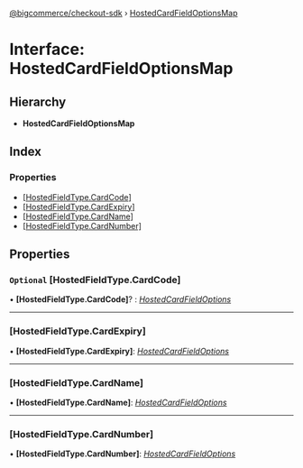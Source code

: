 [@bigcommerce/checkout-sdk](../README.md) › [HostedCardFieldOptionsMap](hostedcardfieldoptionsmap.md)

# Interface: HostedCardFieldOptionsMap

## Hierarchy

* **HostedCardFieldOptionsMap**

## Index

### Properties

* [[HostedFieldType.CardCode]](hostedcardfieldoptionsmap.md#optional-[hostedfieldtype.cardcode])
* [[HostedFieldType.CardExpiry]](hostedcardfieldoptionsmap.md#[hostedfieldtype.cardexpiry])
* [[HostedFieldType.CardName]](hostedcardfieldoptionsmap.md#[hostedfieldtype.cardname])
* [[HostedFieldType.CardNumber]](hostedcardfieldoptionsmap.md#[hostedfieldtype.cardnumber])

## Properties

### `Optional` [HostedFieldType.CardCode]

• **[HostedFieldType.CardCode]**? : *[HostedCardFieldOptions](hostedcardfieldoptions.md)*

___

###  [HostedFieldType.CardExpiry]

• **[HostedFieldType.CardExpiry]**: *[HostedCardFieldOptions](hostedcardfieldoptions.md)*

___

###  [HostedFieldType.CardName]

• **[HostedFieldType.CardName]**: *[HostedCardFieldOptions](hostedcardfieldoptions.md)*

___

###  [HostedFieldType.CardNumber]

• **[HostedFieldType.CardNumber]**: *[HostedCardFieldOptions](hostedcardfieldoptions.md)*
